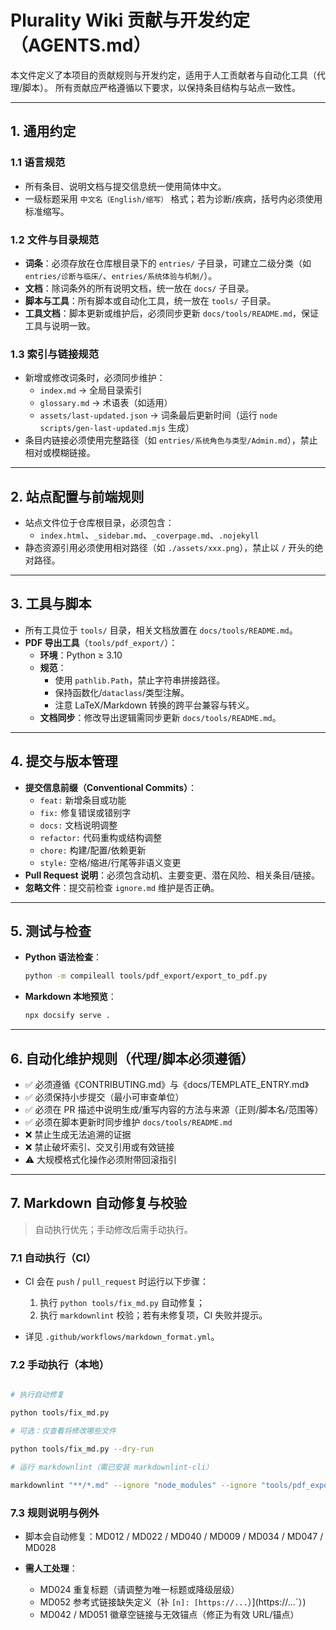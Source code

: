 # Plurality Wiki 贡献与开发约定（AGENTS.md）

本文件定义了本项目的贡献规则与开发约定，适用于人工贡献者与自动化工具（代理/脚本）。
所有贡献应严格遵循以下要求，以保持条目结构与站点一致性。

---

## 1. 通用约定

### 1.1 语言规范

- 所有条目、说明文档与提交信息统一使用简体中文。
- 一级标题采用 `中文名（English/缩写）` 格式；若为诊断/疾病，括号内必须使用标准缩写。

### 1.2 文件与目录规范

- **词条**：必须存放在仓库根目录下的 `entries/` 子目录，可建立二级分类（如 `entries/诊断与临床/`、`entries/系统体验与机制/`）。
- **文档**：除词条外的所有说明文档，统一放在 `docs/` 子目录。
- **脚本与工具**：所有脚本或自动化工具，统一放在 `tools/` 子目录。
- **工具文档**：脚本更新或维护后，必须同步更新 `docs/tools/README.md`，保证工具与说明一致。

### 1.3 索引与链接规范

- 新增或修改词条时，必须同步维护：
  - `index.md` → 全局目录索引
  - `glossary.md` → 术语表（如适用）
  - `assets/last-updated.json` → 词条最后更新时间（运行 `node scripts/gen-last-updated.mjs` 生成）
- 条目内链接必须使用完整路径（如 `entries/系统角色与类型/Admin.md`），禁止相对或模糊链接。

---

## 2. 站点配置与前端规则

- 站点文件位于仓库根目录，必须包含：
  - `index.html`、`_sidebar.md`、`_coverpage.md`、`.nojekyll`
- 静态资源引用必须使用相对路径（如 `./assets/xxx.png`），禁止以 `/` 开头的绝对路径。

---

## 3. 工具与脚本

- 所有工具位于 `tools/` 目录，相关文档放置在 `docs/tools/README.md`。
- **PDF 导出工具**（`tools/pdf_export/`）：
  - **环境**：Python ≥ 3.10
  - **规范**：
    - 使用 `pathlib.Path`，禁止字符串拼接路径。
    - 保持函数化/`dataclass`/类型注解。
    - 注意 LaTeX/Markdown 转换的跨平台兼容与转义。
  - **文档同步**：修改导出逻辑需同步更新 `docs/tools/README.md`。

---

## 4. 提交与版本管理

- **提交信息前缀（Conventional Commits）**：
  - `feat:` 新增条目或功能
  - `fix:` 修复错误或错别字
  - `docs:` 文档说明调整
  - `refactor:` 代码重构或结构调整
  - `chore:` 构建/配置/依赖更新
  - `style:` 空格/缩进/行尾等非语义变更
- **Pull Request 说明**：必须包含动机、主要变更、潜在风险、相关条目/链接。
- **忽略文件**：提交前检查 `ignore.md` 维护是否正确。

---

## 5. 测试与检查

- **Python 语法检查**：

  ```bash
  python -m compileall tools/pdf_export/export_to_pdf.py
  ```

- **Markdown 本地预览**：

  ```bash
  npx docsify serve .
  ```

---

## 6. 自动化维护规则（代理/脚本必须遵循）

- ✅ 必须遵循《CONTRIBUTING.md》与《docs/TEMPLATE_ENTRY.md》
- ✅ 必须保持小步提交（最小可审查单位）
- ✅ 必须在 PR 描述中说明生成/重写内容的方法与来源（正则/脚本名/范围等）
- ✅ 必须在脚本更新时同步维护 `docs/tools/README.md`
- ❌ 禁止生成无法追溯的证据
- ❌ 禁止破坏索引、交叉引用或有效链接
- ⚠️ 大规模格式化操作必须附带回滚指引

---

## 7. Markdown 自动修复与校验

> 自动执行优先；手动修改后需手动执行。

### 7.1 自动执行（CI）

- CI 会在 `push` / `pull_request` 时运行以下步骤：

  1. 执行 `python tools/fix_md.py` 自动修复；
  2. 执行 `markdownlint` 校验；若有未修复项，CI 失败并提示。
- 详见 `.github/workflows/markdown_format.yml`。

### 7.2 手动执行（本地）

```bash

# 执行自动修复

python tools/fix_md.py

# 可选：仅查看将修改哪些文件

python tools/fix_md.py --dry-run

# 运行 markdownlint（需已安装 markdownlint-cli）

markdownlint "**/*.md" --ignore "node_modules" --ignore "tools/pdf_export/vendor"
```

### 7.3 规则说明与例外

- 脚本会自动修复：MD012 / MD022 / MD040 / MD009 / MD034 / MD047 / MD028
- **需人工处理**：

  - MD024 重复标题（请调整为唯一标题或降级层级）
  - MD052 参考式链接缺失定义（补 `[n]: [https://...`）](https://...`）)
  - MD042 / MD051 徽章空链接与无效锚点（修正为有效 URL/锚点）
